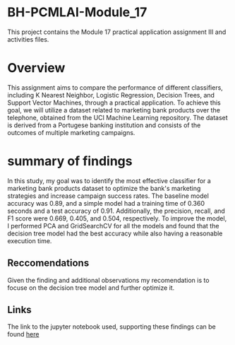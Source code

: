 # BH-PCMLAI-Module_17
This project contains the Module 17 practical application assignment III and activities files.

# Overview
This assignment aims to compare the performance of different classifiers, including K Nearest Neighbor, Logistic Regression, Decision Trees, and Support Vector Machines, through a practical application. To achieve this goal, we will utilize a dataset related to marketing bank products over the telephone, obtained from the UCI Machine Learning repository. The dataset is derived from a Portugese banking institution and consists of the outcomes of multiple marketing campaigns.


# summary of findings
In this study, my goal was to identify the most effective classifier for a marketing bank products dataset to optimize the bank's marketing strategies and increase campaign success rates. The baseline model accuracy was 0.89, and a simple model had a training time of 0.360 seconds and a test accuracy of 0.91. Additionally, the precision, recall, and F1 score were 0.669, 0.405, and 0.504, respectively. To improve the model, I performed PCA and GridSearchCV for all the models and found that the decision tree model had the best accuracy while also having a reasonable execution time.

## Reccomendations
Given the finding and additional observations my recomendation is to focuse on the decision tree model and further optimize it.

## Links
The link to the jupyter notebook used, supporting these findings can be found [here](https://github.com/hagayzamir/BH-PCMLAI-Module_17/blob/main/prompt_III.ipynb)
